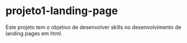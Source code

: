 # projeto1-landing-page
Este projeto tem o objetivo de desenvolver skills no desenvolvimento de landing pages em html.
